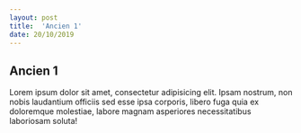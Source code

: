 ```yaml
---
layout: post
title:  'Ancien 1'
date: 20/10/2019
---
```


## Ancien 1

Lorem ipsum dolor sit amet, consectetur adipisicing elit. Ipsam nostrum, non nobis laudantium officiis sed esse ipsa corporis, libero fuga quia ex doloremque molestiae, labore magnam asperiores necessitatibus laboriosam soluta!